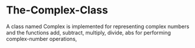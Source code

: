 # The-Complex-Class
A class named Complex is implemented for representing complex numbers and the functions add, subtract, multiply, divide, abs for performing complex-number operations,
